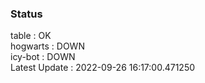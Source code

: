 ### Status


table : OK  
hogwarts : DOWN  
icy-bot : DOWN  
Latest Update : 2022-09-26 16:17:00.471250
